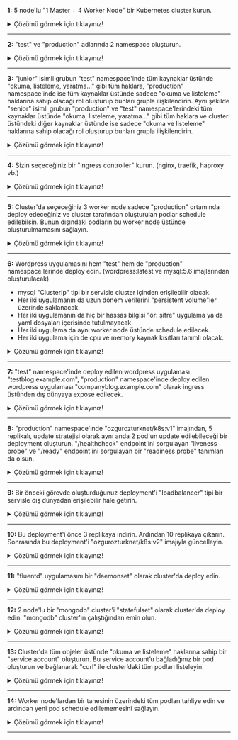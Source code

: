 **1:** 5 node'lu "1 Master + 4 Worker Node" bir Kubernetes cluster kurun. 
<details>
  <summary>Çözümü görmek için tıklayınız!</summary>
Minikube:

```
$ minikube start ---node=5
```

AKS:

```
$ az group create --name rg-k8sproje --location northeurope

$ az aks create --name aks-k8sproje --resource-group rg-k8sproje --node-vm-size Standard_B2ms --node-count 4 --location northeurope

$ az aks get-credentials --name aks-k8sproje --resource-group rg-k8sproje
```
</details>

***
**2:** "test" ve "production" adlarında 2 namespace oluşturun.
<details>
  <summary>Çözümü görmek için tıklayınız!</summary>

```
$ kubectl create namespace test

$ kubectl create namespace production
```
</details>

***
**3:** "junior" isimli grubun "test" namespace'inde tüm kaynaklar üstünde "okuma, listeleme, yaratma..." gibi tüm haklara, "production" namespace'inde ise tüm kaynaklar üstünde sadece "okuma ve listeleme" haklarına sahip olacağı rol oluşturup bunları grupla ilişkilendirin. Aynı şekilde "senior" isimli grubun "production" ve "test" namespace'lerindeki tüm kaynaklar üstünde "okuma, listeleme, yaratma..." gibi tüm haklara ve cluster üstündeki diğer kaynaklar üstünde ise sadece "okuma ve listeleme" haklarına sahip olacağı rol oluşturup bunları grupla ilişkilendirin.

<details>
  <summary>Çözümü görmek için tıklayınız!</summary>

```
$ kubectl apply -f ./yaml/jr-production-rb.yaml

$ kubectl apply -f ./yaml/jr-test-rb.yaml

$ kubectl apply -f ./yaml/sr-cluster-crb.yaml

$ kubectl apply -f ./yaml/sr-production-rb.yaml

$ kubectl apply -f ./yaml/sr-test-rb.yaml
```
</details>

***
**4:** Sizin seçeceğiniz bir "ingress controller" kurun. (nginx, traefik, haproxy vb.)

<details>
  <summary>Çözümü görmek için tıklayınız!</summary>

Nginx: https://kubernetes.github.io/ingress-nginx/deploy/

AKS:
```
$ kubectl apply -f https://raw.githubusercontent.com/kubernetes/ingress-nginx/controller-v0.47.0/deploy/static/provider/cloud/deploy.yaml
```

Minikube:
```
$ minikube addons enable ingress
```
</details>

***
**5:** Cluster'da seçeceğiniz 3 worker node sadece "production" ortamında deploy edeceğiniz ve cluster tarafından oluşturulan podlar schedule edilebilsin. Bunun dışındaki podların bu worker node üstünde oluşturulmamasını sağlayın. 
<details>
  <summary>Çözümü görmek için tıklayınız!</summary>

```
$ node1=$(kubectl get no -o jsonpath="{.items[1].metadata.name}")

$ node2=$(kubectl get no -o jsonpath="{.items[2].metadata.name}")

$ node3=$(kubectl get no -o jsonpath="{.items[3].metadata.name}")

$ kubectl taint node $node1 tier=production:NoSchedule

$ kubectl taint node $node2 tier=production:NoSchedule

$ kubectl taint node $node3 tier=production:NoSchedule

$ kubectl label node $node1 tier=production

$ kubectl label node $node2 tier=production

$ kubectl label node $node3 tier=production
```

</details>

***
**6:** Wordpress uygulamasını hem "test" hem de "production" namespace'lerinde deploy edin. (wordpress:latest ve mysql:5.6 imajlarından oluşturulacak)

- mysql "ClusterIp" tipi bir servisle cluster içinden erişilebilir olacak. 
- Her iki uygulamanın da uzun dönem verilerini "persistent volume"ler üzerinde saklanacak.
- Her iki uygulamanın da hiç bir hassas bilgisi "ör: şifre" uygulama ya da yaml dosyaları içerisinde tutulmayacak. 
- Her iki uygulama da aynı worker node üstünde schedule edilecek.
- Her iki uygulama için de cpu ve memory kaynak kısıtları tanımlı olacak.  
<details>
  <summary>Çözümü görmek için tıklayınız!</summary>

```
$ kubectl create secret generic mysql-test-secret -n test --from-file=MYSQL_ROOT_PASSWORD=./yaml/mysql_root_password.txt --from-file=MYSQL_USER=./yaml/mysql_user.txt --from-file=MYSQL_PASSWORD=./yaml/mysql_password.txt --from-file=MYSQL_DATABASE=./yaml/mysql_database.txt

$ kubectl create secret generic mysql-prod-secret -n production --from-file=MYSQL_ROOT_PASSWORD=./yaml/mysql_root_password.txt --from-file=MYSQL_USER=./yaml/mysql_user.txt --from-file=MYSQL_PASSWORD=./yaml/mysql_password.txt --from-file=MYSQL_DATABASE=./yaml/mysql_database.txt

$ kubectl apply -f ./yaml/wptest.yaml

$ kubectl apply -f ./yaml/wprod.yaml
```

</details>

***
**7:** "test" namespace'inde deploy edilen wordpress uygulaması "testblog.example.com", "production" namespace'inde deploy edilen wordpress uygulaması "companyblog.example.com" olarak ingress üstünden dış dünyaya expose edilecek.
<details>
  <summary>Çözümü görmek için tıklayınız!</summary>

```
$ kubectl apply -f ./yaml/wpingress.yaml
```

</details>

***
**8:** "production" namespace'inde "ozgurozturknet/k8s:v1" imajından, 5 replikalı, update stratejisi olarak aynı anda 2 pod'un update edilebileceği bir deployment oluşturun. "/healthcheck" endpoint'ini sorgulayan "liveness probe" ve "/ready" endpoint'ini sorgulayan bir "readiness probe" tanımları da olsun. 
<details>
  <summary>Çözümü görmek için tıklayınız!</summary>

```
$ kubectl apply -f ./yaml/deployment.yaml
```

</details>

***
**9:** Bir önceki görevde oluşturduğunuz deployment'i "loadbalancer" tipi bir servisle dış dünyadan erişilebilir hale getirin. 
<details>
  <summary>Çözümü görmek için tıklayınız!</summary>

```
$ kubectl expose deployment k8s-deployment --type=LoadBalancer -n production
```

</details>

***
**10:** Bu deployment'i önce 3 replikaya indirin. Ardından 10 replikaya çıkarın. Sonrasında bu deployment'i "ozgurozturknet/k8s:v2" imajıyla güncelleyin.
<details>
  <summary>Çözümü görmek için tıklayınız!</summary>

```
$ kubectl scale deployment k8s-deployment --replicas=3 -n production

$ kubectl scale deployment k8s-deployment --replicas=10 -n production

$ kubectl set image deployment/k8s-deployment k8s=ozgurozturknet/k8s:v2 -n production
```

</details>

***
**11:** "fluentd" uygulamasını bir "daemonset" olarak cluster'da deploy edin. 
<details>
  <summary>Çözümü görmek için tıklayınız!</summary>

```
$ 

```

</details>

***
**12:** 2 node'lu bir "mongodb" cluster'i "statefulset" olarak cluster'da deploy edin. "mongodb" cluster'ın çalıştığından emin olun. 
<details>
  <summary>Çözümü görmek için tıklayınız!</summary>

```
$ 

```

</details>

***
**13:** Cluster'da tüm objeler üstünde "okuma ve listeleme" haklarına sahip bir "service account" oluşturun. Bu service account’u bağladığınız bir pod oluşturun ve bağlanarak "curl" ile cluster’daki tüm podları listeleyin. 
<details>
  <summary>Çözümü görmek için tıklayınız!</summary>

```
$ 

```

</details>

***
**14:** Worker node'lardan bir tanesinin üzerindeki tüm podları tahliye edin ve ardından yeni pod schedule edilememesini sağlayın. 
<details>
  <summary>Çözümü görmek için tıklayınız!</summary>

```
$ 

```

</details>

***